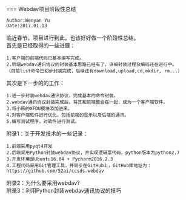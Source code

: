 === Webdav项目阶段性总结

    Author:Wenyan Yu
    Date:2017.01.13
    
临近春节，项目进行到此，也该好好做一个阶段性总结。<br>
首先是已经取得的一些进展：

    1.客户端的前端代码已基本编写完成。
    2.后端webdav通讯协议的封装基本思路已经有了，详细封装过程及编码还在进行中。
    （目前list命令已初步封装完成，后续还有download,upload,cd,mkdir, rm...）
    
其次是下一步的的工作：

    1.进一步封装webdav通讯协议，完成基本的命令封装。
    2.webdav通讯协议封装完成后，将其和前端整合在一起，成为一个客户端软件。
    3.将小韩的XFDU模块添加进来。
    4.对客户端软件进行优化，包括前端的显示以及后端的通讯。  
    5.编写测试程序，对软件进行测试。

附录1：关于开发技术的一些记录：
    
    1.前端采用pyqt4开发
    2.后端采用Python封装webdav协议，并实现逻辑层代码，python版本为python2.7
    3.开发环境是Ubuntu16.04 + Pycharm2016.2.3
    4.工程代码采用Git管理工具，并同步在GitHub上，GitHub库地址为：https://github.com/52ai/ccsds-webdav


附录2：为什么要采用webdav?<br>
附录3：利用Python封装webdav通讯协议的技巧
    